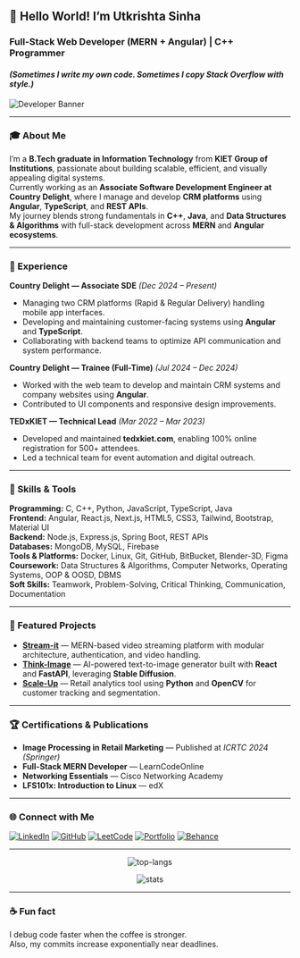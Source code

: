 ## 👋 Hello World! I’m **Utkrishta Sinha**
### Full-Stack Web Developer (MERN + Angular) | C++ Programmer  
#### *(Sometimes I write my own code. Sometimes I copy Stack Overflow with style.)*

![Developer Banner](https://github.com/utkrishta24/utkrishta24/blob/main/LinkedInBanner.png)

---

### 🎓 About Me  
I’m a **B.Tech graduate in Information Technology** from **KIET Group of Institutions**, passionate about building scalable, efficient, and visually appealing digital systems.  
Currently working as an **Associate Software Development Engineer at Country Delight**, where I manage and develop **CRM platforms** using **Angular**, **TypeScript**, and **REST APIs**.  
My journey blends strong fundamentals in **C++**, **Java**, and **Data Structures & Algorithms** with full-stack development across **MERN** and **Angular ecosystems**.

---

### 💼 Experience  

**Country Delight — Associate SDE** *(Dec 2024 – Present)*  
- Managing two CRM platforms (Rapid & Regular Delivery) handling mobile app interfaces.  
- Developing and maintaining customer-facing systems using **Angular** and **TypeScript**.  
- Collaborating with backend teams to optimize API communication and system performance.  

**Country Delight — Trainee (Full-Time)** *(Jul 2024 – Dec 2024)*  
- Worked with the web team to develop and maintain CRM systems and company websites using **Angular**.  
- Contributed to UI components and responsive design improvements.  

**TEDxKIET — Technical Lead** *(Mar 2022 – Mar 2023)*  
- Developed and maintained **tedxkiet.com**, enabling 100% online registration for 500+ attendees.  
- Led a technical team for event automation and digital outreach.  

---

### 🧠 Skills & Tools  

**Programming:** C, C++, Python, JavaScript, TypeScript, Java  
**Frontend:** Angular, React.js, Next.js, HTML5, CSS3, Tailwind, Bootstrap, Material UI  
**Backend:** Node.js, Express.js, Spring Boot, REST APIs  
**Databases:** MongoDB, MySQL, Firebase  
**Tools & Platforms:** Docker, Linux, Git, GitHub, BitBucket, Blender-3D, Figma  
**Coursework:** Data Structures & Algorithms, Computer Networks, Operating Systems, OOP & OOSD, DBMS  
**Soft Skills:** Teamwork, Problem-Solving, Critical Thinking, Communication, Documentation  

---

### 🚀 Featured Projects  

- **[Stream-it](https://github.com/utkrishta24/Stream-it)** — MERN-based video streaming platform with modular architecture, authentication, and video handling.  
- **[Think-Image](https://github.com/utkrishta24/React-Text-to-Image-API-App)** — AI-powered text-to-image generator built with **React** and **FastAPI**, leveraging **Stable Diffusion**.  
- **[Scale-Up](https://github.com/utkrishta24/RetailStore)** — Retail analytics tool using **Python** and **OpenCV** for customer tracking and segmentation.  

---

### 🏆 Certifications & Publications  

- **Image Processing in Retail Marketing** — Published at *ICRTC 2024 (Springer)*  
- **Full-Stack MERN Developer** — LearnCodeOnline  
- **Networking Essentials** — Cisco Networking Academy  
- **LFS101x: Introduction to Linux** — edX  

---

### 🌐 Connect with Me  

[![LinkedIn](https://img.shields.io/badge/LinkedIn-%230A66C2.svg?style=flat&logo=linkedin&logoColor=white)](https://linkedin.com/in/utkrishta24)
[![GitHub](https://img.shields.io/badge/GitHub-%2312100E.svg?style=flat&logo=github&logoColor=white)](https://github.com/GhostInLoop)
[![LeetCode](https://img.shields.io/badge/LeetCode-%23FFA116.svg?style=flat&logo=leetcode&logoColor=black)](https://leetcode.com/GhostInLoop)
[![Portfolio](https://img.shields.io/badge/Portfolio-%23FF5722.svg?style=flat&logo=firefox&logoColor=white)](https://utkrishta-portfolio-v3.vercel.app/)
[![Behance](https://img.shields.io/badge/Behance-%231769FF.svg?style=flat&logo=behance&logoColor=white)](https://behance.net/GhostInLoop)

---

<p align="center">
  <img src="https://github-readme-stats.vercel.app/api/top-langs?username=GhostInLoop&show_icons=true&locale=en&layout=compact" alt="top-langs" />
</p>

<p align="center">
  <img src="https://github-readme-stats.vercel.app/api?username=GhostInLoop&show_icons=true&theme=default&locale=en" alt="stats" />
</p>

---

### ☕ Fun fact  
I debug code faster when the coffee is stronger.  
Also, my commits increase exponentially near deadlines.
